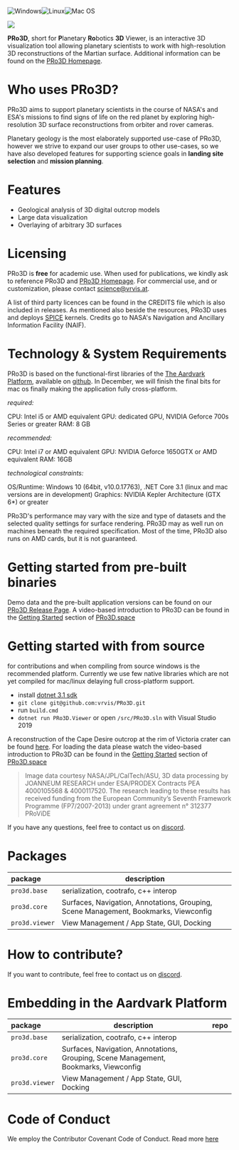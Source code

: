 ![Windows](https://github.com/vrvis/PRo3D/workflows/Windows/badge.svg)![Linux](https://github.com/vrvis/PRo3D/workflows/Linux/badge.svg)![Mac OS](https://github.com/vrvis/PRo3D/workflows/MacOS/badge.svg)

![](http://www.pro3d.space/images/garden.jpg)

**PRo3D**, short for **P**lanetary **Ro**botics **3D** Viewer, is an interactive 3D visualization tool allowing planetary scientists to work with high-resolution 3D reconstructions of the Martian surface. Additional information can be found on the [PRo3D Homepage](http://pro3d.space).


# Who uses PRo3D?

PRo3D aims to support planetary scientists in the course of NASA's and ESA's missions to find signs of life on the red planet by exploring high-resolution 3D surface reconstructions from orbiter and rover cameras.

Planetary geology is the most elaborately supported use-case of PRo3D, however we strive to expand our user groups to other use-cases, so we have also developed features for supporting science goals in **landing site selection** and **mission planning**.

# Features

* Geological analysis of 3D digital outcrop models
* Large data visualization
* Overlaying of arbitrary 3D surfaces

# Licensing

PRo3D is **free** for academic use. When used for publications, we kindly ask to reference PRo3D and [PRo3D Homepage](http://pro3d.space). For commercial use, and or customization, please contact science@vrvis.at.

A list of third party licences can be found in the CREDITS file which is also included in releases. As mentioned also beside the resources, PRo3D uses and deploys [SPICE](https://naif.jpl.nasa.gov/naif/toolkit.html) kernels. Credits go to NASA's Navigation and Ancillary Information Facility (NAIF).

# Technology & System Requirements

PRo3D is based on the functional-first libraries of the [The Aardvark Platform](https://aardvarkians.com/), available on [github](https://github.com/aardvark-platform). In December, we will finish the final bits for mac os finally making the application fully cross-platform.

_required:_

CPU: Intel i5 or AMD equivalent
GPU: dedicated GPU, NVIDIA Geforce 700s Series or greater
RAM: 8 GB

_recommended:_

CPU: Intel i7 or AMD equivalent
GPU: NVIDIA Geforce 1650GTX or AMD equivalent
RAM: 16GB

_technological constraints:_

OS/Runtime: Windows 10 (64bit, v10.0.17763), .NET Core 3.1 (linux and mac versions are in development)
Graphics: NVIDIA Kepler Architecture (GTX 6*) or greater

PRo3D's performance may vary with the size and type of datasets and the selected quality settings for surface rendering. PRo3D may as well run on machines beneath the required specification. Most of the time, PRo3D also runs on AMD cards, but it is not guaranteed.

# Getting started from pre-built binaries

Demo data and the pre-built application versions can be found on our [PRo3D Release Page](https://hackmd.io/@A2KmRrUKS4qQoCFA51Eocw/BJzMnBzoP). A video-based introduction to PRo3D can be found in the [Getting Started](http://www.pro3d.space/#started) section of [PRo3D.space](http://www.pro3d.space)

# Getting started with from source

for contributions and when compiling from source windows is the recommended platform. Currently we use few native libraries which are not yet compiled for mac/linux delaying full cross-platform support.

* install [dotnet 3.1 sdk](https://dotnet.microsoft.com/download)
* `git clone git@github.com:vrvis/PRo3D.git`
* run `build.cmd`
* `dotnet run PRo3D.Viewer` or open `/src/PRo3D.sln` with Visual Studio 2019

A reconstruction of the Cape Desire outcrop at the rim of Victoria crater can be found [here](http://download.vrvis.at/realtime/PRo3D/CapeDesire/Cape_Desire_RGB.zip). For loading the data please watch the video-based introduction to PRo3D can be found in the [Getting Started](http://www.pro3d.space/#started) section of [PRo3D.space](http://www.pro3d.space)

> Image data courtesy NASA/JPL/CalTech/ASU, 3D data processing by JOANNEUM RESEARCH under ESA/PRODEX Contracts PEA 4000105568 & 4000117520. The research leading to these results has received funding from the European Community’s Seventh Framework Programme (FP7/2007-2013) under grant agreement n° 312377 PRoViDE

If you have any questions, feel free to contact us on [discord](https://discord.gg/CyxNwrg).

# Packages

package | description
:-- | --- |
`pro3d.base` | serialization, cootrafo, c++ interop |
`pro3d.core` | Surfaces, Navigation, Annotations, Grouping, Scene Management, Bookmarks, Viewconfig |
`pro3d.viewer` | View Management / App State, GUI, Docking |

# How to contribute?

If you want to contribute, feel free to contact us on [discord](https://discord.gg/CyxNwrg).

# Embedding in the Aardvark Platform

package | description | repo
:-- | --- | --- |
`pro3d.base` | serialization, cootrafo, c++ interop |
`pro3d.core` | Surfaces, Navigation, Annotations, Grouping, Scene Management, Bookmarks, Viewconfig |
`pro3d.viewer` | View Management / App State, GUI, Docking |

# Code of Conduct

We employ the Contributor Covenant Code of Conduct. Read more [here](./CODE_OF_CONDUCT.md)

